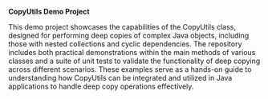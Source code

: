**CopyUtils Demo Project**

This demo project showcases the capabilities of the CopyUtils class, designed for performing deep copies of complex Java objects, 
including those with nested collections and cyclic dependencies. The repository includes both practical demonstrations within the 
main methods of various classes and a suite of unit tests to validate the functionality of deep copying across different scenarios.
These examples serve as a hands-on guide to understanding how CopyUtils can be integrated and utilized in Java applications to 
handle deep copy operations effectively.
